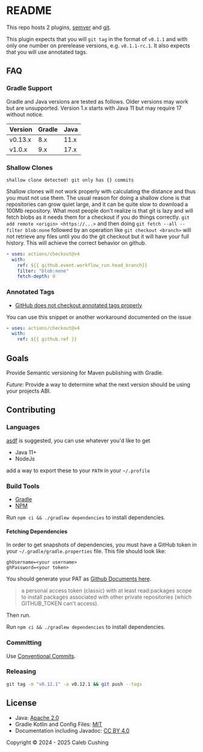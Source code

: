 <!--
SPDX-FileCopyrightText: Copyright © 2024 - 2025 Caleb Cushing

SPDX-License-Identifier: CC-BY-NC-4.0
-->

# README

This repo hosts 2 plugins, [semver](module/semver/README.md) and [git](module/git/README.md).

This plugin expects that you will `git tag` in the format of `v0.1.1` and with only one number on prerelease versions,
e.g. `v0.1.1-rc.1`. It also expects that you will use annotated tags.

## FAQ

### Gradle Support

Gradle and Java versions are tested as follows. Older versions may work but are unsupported. Version 1.x starts with
Java 11 but may require 17 without notice.

| Version | Gradle | Java |
| ------- | ------ | ---- |
| v0.13.x | 8.x    | 11.x |
| v1.0.x  | 9.x    | 17.x |

### Shallow Clones

```
shallow clone detected! git only has {} commits
```

Shallow clones will not work properly with calculating the distance and thus you must not use them. The usual reason for
doing a shallow clone is that repositories can grow quiet large, and it can be quite slow to download a 100Mb
repository. What most people don't realize is that git is lazy and will fetch blobs as it needs them for a checkout if
you do things correctly. `git add remote <origin> <https://...>` and then doing `git fetch --all --filter blob:none`
followed by an operation like `git checkout <branch>` will not retrieve any files until you do the git checkout but it
will have your full history. This will achieve the correct behavior on github.

```yml
- uses: actions/checkout@v4
  with:
    ref: ${{ github.event.workflow_run.head_branch}}
    filter: "blob:none"
    fetch-depth: 0
```

### Annotated Tags

- [GitHub does not checkout annotated tags properly](https://github.com/actions/checkout/issues/882)

You can use this snippet or another workaround documented on the issue

```yml
- uses: actions/checkout@v4
  with:
    ref: ${{ github.ref }}
```

## Goals

Provide Semantic versioning for Maven publishing with Gradle.

_Future_: Provide a way to determine what the next version should be using your projects ABI.

## Contributing

### Languages

[asdf](https://asdf-vm.com) is suggested, you can use whatever you'd like to get

- Java 11+
- NodeJs

add a way to export these to your `PATH` in your `~/.profile`

### Build Tools

- [Gradle](https://docs.gradle.org/current/userguide/command_line_interface.html)
- [NPM](https://docs.npmjs.com/about-npm)

Run `npm ci && ./gradlew dependencies` to install dependencies.

#### Fetching Dependencies

In order to get snapshots of dependencies, you must have a GitHub token in your `~/.gradle/gradle.properties` file. This
file should look like:

```properties
ghUsername=<your username>
ghPassword=<your token>
```

You should generate your PAT
as [Github Documents here](https://docs.github.com/en/packages/working-with-a-github-packages-registry/working-with-the-gradle-registry#authenticating-to-github-packages).

> a personal access token (classic) with at least read:packages scope to install packages associated with other private
> repositories (which GITHUB_TOKEN can't access).

Then run.

Run `npm ci && ./gradlew dependencies` to install dependencies.

### Committing

Use [Conventional Commits](https://www.conventionalcommits.org/en/v1.0.0/).

### Releasing

```sh
git tag -m "v0.12.1" -a v0.12.1 && git push --tags
```

## License

- Java: [Apache 2.0](https://choosealicense.com/licenses/apache-2.0/)
- Gradle Kotlin and Config Files: [MIT](https://choosealicense.com/licenses/mit/)
- Documentation including Javadoc: [CC BY 4.0](https://choosealicense.com/licenses/cc-by-4.0/)

Copyright © 2024 - 2025 Caleb Cushing

